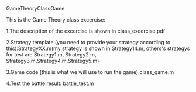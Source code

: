 GameTheoryClassGame

This is the Game Theory class excercise:

1.The description of the excercise is shown in class_excercise.pdf

2.Strategy template (you need to provide your strategy according to this):StrategyXX.m(my strategy is shown in Strategy14.m, others's strategys for test are Strategy1.m, Strategy2.m, Strategy3.m,Strategy4.m,Strategy5.m)

3.Game code (this is what we will use to run the game):class_game.m

4.Test the battle result: battle_test.m
